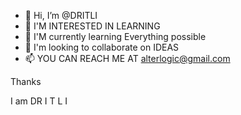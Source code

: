 - 👋 Hi, I’m @DRITLI
- 👀 I'M INTERESTED IN LEARNING
- 🌱 I'M currently learning Everything possible
- 💞️ I'm looking to collaborate on IDEAS
- 📫 YOU CAN REACH ME AT
alterlogic@gmail.com 

Thanks



I am DR I T L I

